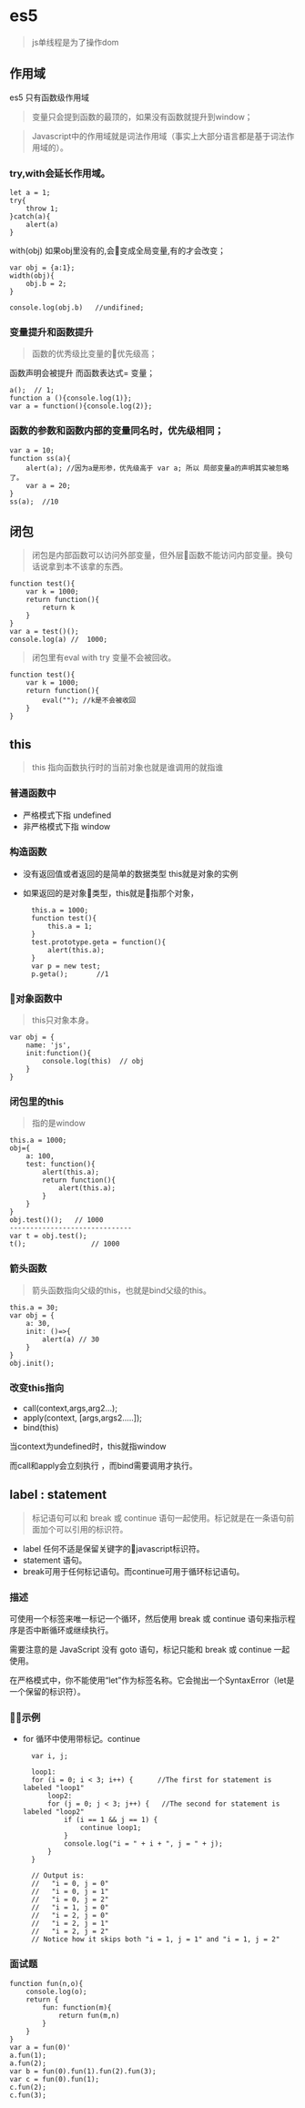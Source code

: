 # es5

> js单线程是为了操作dom

## 作用域

es5 只有函数级作用域

> 变量只会提到函数的最顶的，如果没有函数就提升到window；

> Javascript中的作用域就是词法作用域（事实上大部分语言都是基于词法作用域的）。

### try,with会延长作用域。

    let a = 1;
    try{
        throw 1;
    }catch(a){
        alert(a)
    }

with(obj)  如果obj里没有的,会变成全局变量,有的才会改变；

    var obj = {a:1};
    width(obj){
        obj.b = 2;
    }

    console.log(obj.b)   //undifined;

### 变量提升和函数提升

> 函数的优秀级比变量的优先级高；

函数声明会被提升 而函数表达式= 变量；

    a();  // 1;
    function a (){console.log(1)};
    var a = function(){console.log(2)};

### 函数的参数和函数内部的变量同名时，优先级相同；

    var a = 10;
    function ss(a){
        alert(a); //因为a是形参，优先级高于 var a; 所以 局部变量a的声明其实被忽略了。
        var a = 20;
    }
    ss(a);  //10

## 闭包

> 闭包是内部函数可以访问外部变量，但外层函数不能访问内部变量。换句话说拿到本不该拿的东西。

    function test(){
        var k = 1000;
        return function(){
            return k
        }
    }
    var a = test()();
    console.log(a) //  1000;

> 闭包里有eval with try 变量不会被回收。

    function test(){
        var k = 1000;
        return function(){
            eval(""); //k是不会被收回
        }
    }

## this

> this 指向函数执行时的当前对象也就是谁调用的就指谁

### 普通函数中

- 严格模式下指 undefined
- 非严格模式下指 window

### 构造函数

- 没有返回值或者返回的是简单的数据类型 this就是对象的实例
- 如果返回的是对象类型，this就是指那个对象，

        this.a = 1000;
        function test(){
            this.a = 1;
        }
        test.prototype.geta = function(){
            alert(this.a);
        }
        var p = new test;
        p.geta();       //1

### 对象函数中

>this只对象本身。

    var obj = {
        name: 'js',
        init:function(){
            console.log(this)  // obj
        }
    }

### 闭包里的this

> 指的是window

    this.a = 1000;
    obj={
        a: 100,
        test: function(){
            alert(this.a);
            return function(){
                alert(this.a);
            }
        }
    }
    obj.test()();   // 1000
    ------------------------------
    var t = obj.test(); 
    t();                // 1000



### 箭头函数

> 箭头函数指向父级的this，也就是bind父级的this。

    this.a = 30;
    var obj = {
        a: 30,
        init: ()=>{
            alert(a) // 30
        }
    }
    obj.init();

### 改变this指向

- call(context,args,arg2...);
- apply(context, [args,args2.....]);
- bind(this)

当context为undefined时，this就指window

而call和apply会立刻执行 ，而bind需要调用才执行。

## label : statement

> 标记语句可以和 break 或 continue 语句一起使用。标记就是在一条语句前面加个可以引用的标识符。

- label 任何不适是保留关键字的javascript标识符。
- statement 语句。
- break可用于任何标记语句。而continue可用于循环标记语句。

### 描述

可使用一个标签来唯一标记一个循环，然后使用 break 或 continue 语句来指示程序是否中断循环或继续执行。

需要注意的是 JavaScript 没有 goto 语句，标记只能和 break 或 continue 一起使用。

在严格模式中，你不能使用“let”作为标签名称。它会抛出一个SyntaxError（let是一个保留的标识符）。

### 示例

- for 循环中使用带标记。continue

        var i, j;

        loop1:
        for (i = 0; i < 3; i++) {      //The first for statement is labeled "loop1"
            loop2:
            for (j = 0; j < 3; j++) {   //The second for statement is labeled "loop2"
                if (i == 1 && j == 1) {
                    continue loop1;
                }
                console.log("i = " + i + ", j = " + j);
            }
        }

        // Output is:
        //   "i = 0, j = 0"
        //   "i = 0, j = 1"
        //   "i = 0, j = 2"
        //   "i = 1, j = 0"
        //   "i = 2, j = 0"
        //   "i = 2, j = 1"
        //   "i = 2, j = 2"
        // Notice how it skips both "i = 1, j = 1" and "i = 1, j = 2"

### 面试题

    function fun(n,o){
        console.log(o);
        return {
            fun: function(m){
                return fun(m,n)
            }
        }
    }
    var a = fun(0)'
    a.fun(1);
    a.fun(2);
    var b = fun(0).fun(1).fun(2).fun(3);
    var c = fun(0).fun(1);
    c.fun(2);
    c.fun(3);